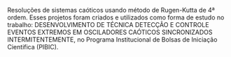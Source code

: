 Resoluções de sistemas caóticos usando método de Rugen-Kutta de 4ª ordem. Esses projetos foram criados e utilizados como forma de estudo no trabalho: DESENVOLVIMENTO DE TÉCNICA DETECÇÃO E
CONTROLE EVENTOS EXTREMOS EM OSCILADORES
CAÓTICOS SINCRONIZADOS INTERMITENTEMENTE, no Programa Institucional de Bolsas de Iniciação Cientifica (PIBIC).